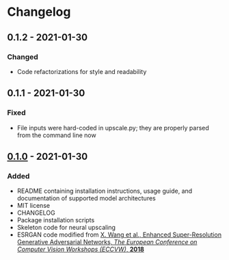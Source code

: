 # Changelog

## 0.1.2 - 2021-01-30
### Changed
- Code refactorizations for style and readability

## 0.1.1 - 2021-01-30
### Fixed
- File inputs were hard-coded in upscale.py; they are properly parsed from the command line now

## [0.1.0] - 2021-01-30

### Added

- README containing installation instructions, usage guide, and documentation of supported model architectures
- MIT license
- CHANGELOG
- Package installation scripts
- Skeleton code for neural upscaling
- ESRGAN code modified from [X. Wang et al., Enhanced Super-Resolution Generative Adversarial Networks, *The European
  Conference on Computer Vision Workshops (ECCVW)*, **2018**](https://github.com/BlueAmulet/ESRGAN)
  
[0.1.0]:https://github.com/instigatorofawe/neural-video-toolkit/releases/tag/0.1.0 